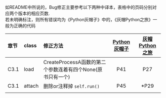 如README中所说的，Bug修正主要参考以下两种中译本，表格中的页码分别对应两个版本的相应页数.   
若未明确标注，则所有错误均为《Python灰帽子》中的，《灰帽Python之旅》一般为正确的代码

|章节|class|修正方法|[Python灰帽子](http://ishare.iask.sina.com.cn/f/35756656.html)|[灰帽Python之旅](http://ishare.iask.sina.com.cn/f/36096027.html)|
|:------|:---------|:---------|:--------:|:--------:|
|C3.1|load|CreateProcessA函数的第二个参数连着有四个None(原书只有一个)|P41|P27|
|C3.1|attach|删除or注释掉 `self.run()`|P45|*P29|
||||||
